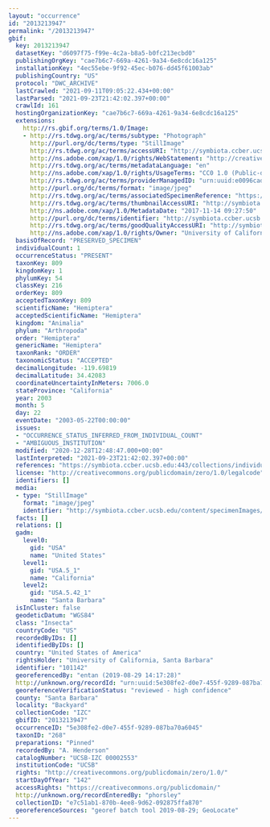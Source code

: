 ```yaml
---
layout: "occurrence"
id: "2013213947"
permalink: "/2013213947"
gbif:
  key: 2013213947
  datasetKey: "d6097f75-f99e-4c2a-b8a5-b0fc213ecbd0"
  publishingOrgKey: "cae7b6c7-669a-4261-9a34-6e8cdc16a125"
  installationKey: "4ec55ebe-9f92-45ec-b076-dd45f61003ab"
  publishingCountry: "US"
  protocol: "DWC_ARCHIVE"
  lastCrawled: "2021-09-11T09:05:22.434+00:00"
  lastParsed: "2021-09-23T21:42:02.397+00:00"
  crawlId: 161
  hostingOrganizationKey: "cae7b6c7-669a-4261-9a34-6e8cdc16a125"
  extensions:
    http://rs.gbif.org/terms/1.0/Image:
    - http://rs.tdwg.org/ac/terms/subtype: "Photograph"
      http://purl.org/dc/terms/type: "StillImage"
      http://rs.tdwg.org/ac/terms/accessURI: "http://symbiota.ccber.ucsb.edu/content/specimenImages/UCSB_IZC/UCSB-IZC00002/UCSB-IZC_00002553.jpg"
      http://ns.adobe.com/xap/1.0/rights/WebStatement: "http://creativecommons.org/publicdomain/zero/1.0/"
      http://rs.tdwg.org/ac/terms/metadataLanguage: "en"
      http://ns.adobe.com/xap/1.0/rights/UsageTerms: "CC0 1.0 (Public-domain)"
      http://rs.tdwg.org/ac/terms/providerManagedID: "urn:uuid:e0096cad-acb1-40c3-8b1d-b17625d04d2b"
      http://purl.org/dc/terms/format: "image/jpeg"
      http://rs.tdwg.org/ac/terms/associatedSpecimenReference: "https://symbiota.ccber.ucsb.edu:443/collections/individual/index.php?occid=101142"
      http://rs.tdwg.org/ac/terms/thumbnailAccessURI: "http://symbiota.ccber.ucsb.edu/content/specimenImages/UCSB_IZC/UCSB-IZC00002/UCSB-IZC_00002553_tn.jpg"
      http://ns.adobe.com/xap/1.0/MetadataDate: "2017-11-14 09:27:50"
      http://purl.org/dc/terms/identifier: "http://symbiota.ccber.ucsb.edu/content/specimenImages/UCSB_IZC/UCSB-IZC00002/UCSB-IZC_00002553.jpg"
      http://rs.tdwg.org/ac/terms/goodQualityAccessURI: "http://symbiota.ccber.ucsb.edu/content/specimenImages/UCSB_IZC/UCSB-IZC00002/UCSB-IZC_00002553.jpg"
      http://ns.adobe.com/xap/1.0/rights/Owner: "University of California, Santa Barbara"
  basisOfRecord: "PRESERVED_SPECIMEN"
  individualCount: 1
  occurrenceStatus: "PRESENT"
  taxonKey: 809
  kingdomKey: 1
  phylumKey: 54
  classKey: 216
  orderKey: 809
  acceptedTaxonKey: 809
  scientificName: "Hemiptera"
  acceptedScientificName: "Hemiptera"
  kingdom: "Animalia"
  phylum: "Arthropoda"
  order: "Hemiptera"
  genericName: "Hemiptera"
  taxonRank: "ORDER"
  taxonomicStatus: "ACCEPTED"
  decimalLongitude: -119.69819
  decimalLatitude: 34.42083
  coordinateUncertaintyInMeters: 7006.0
  stateProvince: "California"
  year: 2003
  month: 5
  day: 22
  eventDate: "2003-05-22T00:00:00"
  issues:
  - "OCCURRENCE_STATUS_INFERRED_FROM_INDIVIDUAL_COUNT"
  - "AMBIGUOUS_INSTITUTION"
  modified: "2020-12-28T12:48:47.000+00:00"
  lastInterpreted: "2021-09-23T21:42:02.397+00:00"
  references: "https://symbiota.ccber.ucsb.edu:443/collections/individual/index.php?occid=101142"
  license: "http://creativecommons.org/publicdomain/zero/1.0/legalcode"
  identifiers: []
  media:
  - type: "StillImage"
    format: "image/jpeg"
    identifier: "http://symbiota.ccber.ucsb.edu/content/specimenImages/UCSB_IZC/UCSB-IZC00002/UCSB-IZC_00002553.jpg"
  facts: []
  relations: []
  gadm:
    level0:
      gid: "USA"
      name: "United States"
    level1:
      gid: "USA.5_1"
      name: "California"
    level2:
      gid: "USA.5.42_1"
      name: "Santa Barbara"
  isInCluster: false
  geodeticDatum: "WGS84"
  class: "Insecta"
  countryCode: "US"
  recordedByIDs: []
  identifiedByIDs: []
  country: "United States of America"
  rightsHolder: "University of California, Santa Barbara"
  identifier: "101142"
  georeferencedBy: "entan (2019-08-29 14:17:28)"
  http://unknown.org/recordId: "urn:uuid:5e308fe2-d0e7-455f-9289-087ba70a6045"
  georeferenceVerificationStatus: "reviewed - high confidence"
  county: "Santa Barbara"
  locality: "Backyard"
  collectionCode: "IZC"
  gbifID: "2013213947"
  occurrenceID: "5e308fe2-d0e7-455f-9289-087ba70a6045"
  taxonID: "268"
  preparations: "Pinned"
  recordedBy: "A. Henderson"
  catalogNumber: "UCSB-IZC 00002553"
  institutionCode: "UCSB"
  rights: "http://creativecommons.org/publicdomain/zero/1.0/"
  startDayOfYear: "142"
  accessRights: "https://creativecommons.org/publicdomain/"
  http://unknown.org/recordEnteredBy: "phorsley"
  collectionID: "e7c51ab1-870b-4ee8-9d62-092875ffa870"
  georeferenceSources: "georef batch tool 2019-08-29; GeoLocate"
---
```

